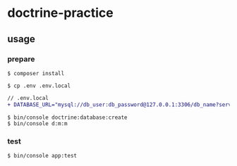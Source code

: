 # doctrine-practice

## usage

### prepare
```shell
$ composer install
```

```shell
$ cp .env .env.local
```
```diff
// .env.local
+ DATABASE_URL="mysql://db_user:db_password@127.0.0.1:3306/db_name?serverVersion=5.7"
```
```shell
$ bin/console doctrine:database:create
$ bin/console d:m:m
```
### test
```shell
$ bin/console app:test
```

